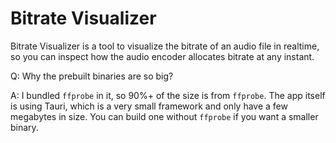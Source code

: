 # Bitrate Visualizer

Bitrate Visualizer is a tool to visualize the bitrate of an audio file in realtime, so you can inspect how the audio encoder allocates bitrate at any instant.


Q: Why the prebuilt binaries are so big?

A: I bundled `ffprobe` in it, so 90%+ of the size is from `ffprobe`. The app itself is using Tauri, which is a very small framework and only have a few megabytes in size. You can build one without `ffprobe` if you want a smaller binary.